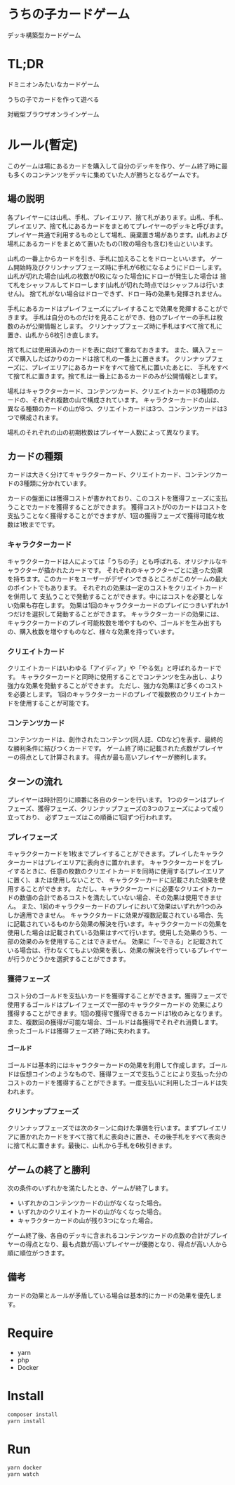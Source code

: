 # うちの子カードゲーム
デッキ構築型カードゲーム

# TL;DR
ドミニオンみたいなカードゲーム

うちの子でカードを作って遊べる

対戦型ブラウザオンラインゲーム

# ルール(暫定)
このゲームは場にあるカードを購入して自分のデッキを作り、ゲーム終了時に最も多くのコンテンツをデッキに集めていた人が勝ちとなるゲームです。

## 場の説明
各プレイヤーには山札、手札、プレイエリア、捨て札があります。山札、手札、プレイエリア、捨て札にあるカードをまとめてプレイヤーのデッキと呼びます。プレイヤー共通で利用するものとして場札、廃棄置き場があります。山札および場札にあるカードをまとめて置いたもの(1枚の場合も含む)を山といいます。

山札の一番上からカードを引き、手札に加えることをドローといいます。
ゲーム開始時及びクリンナップフェーズ時に手札が6枚になるようにドローします。
山札が切れた場合(山札の枚数が0枚になった場合)にドローが発生した場合は
捨て札をシャッフルしてドローします(山札が切れた時点ではシャッフルは行いません)。
捨て札がない場合はドローできず、ドロー時の効果も発揮されません。

手札にあるカードはプレイフェーズにプレイすることで効果を発揮することができます。
手札は自分のものだけを見ることができ、他のプレイヤーの手札は枚数のみが公開情報とします。
クリンナップフェーズ時に手札はすべて捨て札に置き、山札から6枚引き直します。

捨て札には使用済みのカードを表に向けて重ねておきます。
また、購入フェーズで購入したばかりのカードは捨て札の一番上に置きます。
クリンナップフェーズに、プレイエリアにあるカードをすべて捨て札に置いたあとに、
手札をすべて捨て札に置きます。捨て札は一番上にあるカードのみが公開情報とします。

場札はキャラクターカード、コンテンツカード、クリエイトカードの3種類のカードの、それぞれ複数の山で構成されています。
キャラクターカードの山は、異なる種類のカードの山が8つ、クリエイトカードは3つ、コンテンツカードは3つで構成されます。

場札のそれぞれの山の初期枚数はプレイヤー人数によって異なります。

## カードの種類
カードは大きく分けてキャラクターカード、クリエイトカード、コンテンツカードの3種類に分かれています。

カードの盤面には獲得コストが書かれており、このコストを獲得フェーズに支払うことでカードを獲得することができます。
獲得コストが0のカードはコストを支払うことなく獲得することができますが、1回の獲得フェーズで獲得可能な枚数は1枚までです。

### キャラクターカード
キャラクターカードは人によっては「うちの子」とも呼ばれる、オリジナルなキャラクターが描かれたカードです。
それぞれのキャラクターごとに違った効果を持ちます。このカードをユーザーがデザインできるところがこのゲームの最大のポイントでもあります。
それぞれの効果は一定のコストをクリエイトカードを併用して
支払うことで発動することができます。中にはコストを必要としない効果も存在します。
効果は1回のキャラクターカードのプレイにつきいずれか1つだけを選択して発動することができます。
キャラクターカードの効果には、キャラクターカードのプレイ可能枚数を増やすものや、ゴールドを生み出すもの、購入枚数を増やすものなど、様々な効果を持っています。

### クリエイトカード
クリエイトカードはいわゆる「アイディア」や「やる気」と呼ばれるカードです。
キャラクターカードと同時に使用することでコンテンツを生み出し、より強力な効果を発動することができます。
ただし、強力な効果ほど多くのコストを必要とします。
1回のキャラクターカードのプレイで複数枚のクリエイトカードを使用することが可能です。

### コンテンツカード
コンテンツカードは、創作されたコンテンツ(同人誌、CDなど)を表す、最終的な勝利条件に結びつくカードです。
ゲーム終了時に記載された点数がプレイヤーの得点として計算されます。
得点が最も高いプレイヤーが勝利します。

## ターンの流れ
プレイヤーは時計回りに順番に各自のターンを行います。
1つのターンはプレイフェーズ、獲得フェーズ、クリンナップフェーズの3つのフェーズによって成り立っており、
必ずフェーズはこの順番に1回ずつ行われます。

### プレイフェーズ
キャラクターカードを1枚までプレイすることができます。プレイしたキャラクターカードはプレイエリアに表向きに置かれます。
キャラクターカードをプレイするときに、任意の枚数のクリエイトカードを同時に使用する(プレイエリアに置く)、または使用しないことで、
キャラクターカードに記載された効果を使用することができます。
ただし、キャラクターカードに必要なクリエイトカードの数値の合計であるコストを満たしていない場合、その効果は使用できません。
また、1回のキャラクターカードのプレイにおいて効果はいずれか1つのみしか適用できません。
キャラクタカードに効果が複数記載されている場合、先に記載されているものから効果の解決を行います。キャラクターカードの効果を使用した場合は記載されている効果はすべて行います。使用した効果のうち、一部の効果のみを使用することはできません。
効果に「～できる」と記載されている場合は、行わなくてもよい効果を表し、効果の解決を行っているプレイヤーが行うかどうかを選択することができます。

### 獲得フェーズ
コスト分のゴールドを支払いカードを獲得することができます。獲得フェーズで使用するゴールドはプレイフェーズで一部のキャラクターカードの
効果により獲得することができます。1回の獲得で獲得できるカードは1枚のみとなります。また、複数回の獲得が可能な場合、ゴールドは各獲得でそれぞれ消費します。
余ったゴールドは獲得フェーズ終了時に失われます。

#### ゴールド
ゴールドは基本的にはキャラクターカードの効果を利用して作成します。ゴールドは仮想コインのようなもので、獲得フェーズで支払うことにより支払った分のコストのカードを獲得することができます。一度支払いに利用したゴールドは失われます。

### クリンナップフェーズ
クリンナップフェーズでは次のターンに向けた準備を行います。まずプレイエリアに置かれたカードをすべて捨て札に表向きに置き、その後手札をすべて表向きに捨て札に置きます。最後に、山札から手札を6枚引きます。

## ゲームの終了と勝利
次の条件のいずれかを満たしたとき、ゲームが終了します。
- いずれかのコンテンツカードの山がなくなった場合。
- いずれかのクリエイトカードの山がなくなった場合。
- キャラクターカードの山が残り3つになった場合。

ゲーム終了後、各自のデッキに含まれるコンテンツカードの点数の合計がプレイヤーの得点となり、最も点数が高いプレイヤーが優勝となり、得点が高い人から順に順位がつきます。

## 備考
カードの効果とルールが矛盾している場合は基本的にカードの効果を優先します。


# Require
- yarn
- php
- Docker

# Install
```bash
composer install
yarn install
```

# Run
```bash
yarn docker
yarn watch
```
